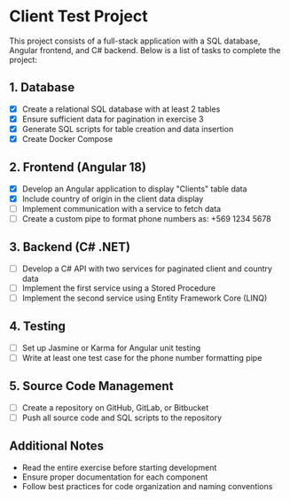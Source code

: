 # Client Test Project

This project consists of a full-stack application with a SQL database, Angular frontend, and C# backend. Below is a list of tasks to complete the project:

## 1. Database

- [x] Create a relational SQL database with at least 2 tables
- [x] Ensure sufficient data for pagination in exercise 3
- [x] Generate SQL scripts for table creation and data insertion
- [x] Create Docker Compose

## 2. Frontend (Angular 18)

- [x] Develop an Angular application to display "Clients" table data
- [x] Include country of origin in the client data display
- [ ] Implement communication with a service to fetch data
- [ ] Create a custom pipe to format phone numbers as: +569 1234 5678

## 3. Backend (C# .NET)

- [ ] Develop a C# API with two services for paginated client and country data
- [ ] Implement the first service using a Stored Procedure
- [ ] Implement the second service using Entity Framework Core (LINQ)

## 4. Testing

- [ ] Set up Jasmine or Karma for Angular unit testing
- [ ] Write at least one test case for the phone number formatting pipe

## 5. Source Code Management

- [ ] Create a repository on GitHub, GitLab, or Bitbucket
- [ ] Push all source code and SQL scripts to the repository

## Additional Notes

- Read the entire exercise before starting development
- Ensure proper documentation for each component
- Follow best practices for code organization and naming conventions
